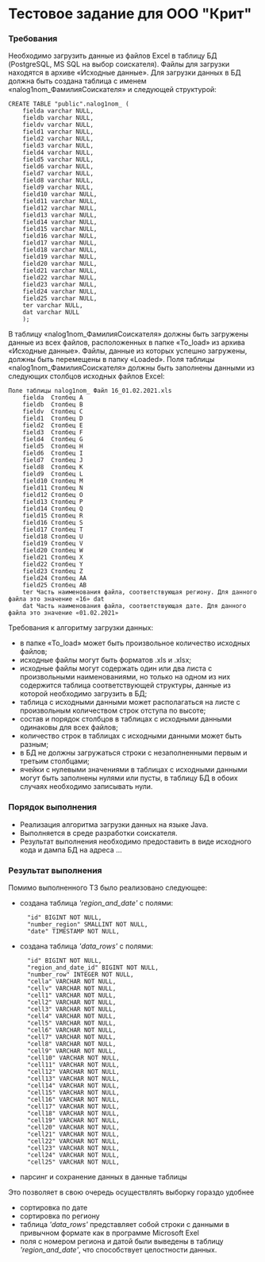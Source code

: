 # Тестовое задание для ООО "Крит"

### Требования 
Необходимо загрузить данные из файлов Excel в таблицу БД (PostgreSQL, MS SQL на выбор соискателя). Файлы для загрузки находятся в архиве «Исходные данные». Для загрузки данных в БД должна быть создана таблица с именем «nalog1nom_ФамилияСоискателя» и следующей структурой:


    CREATE TABLE "public".nalog1nom_ (
        fielda varchar NULL,  
        fieldb varchar NULL,  
        fieldv varchar NULL,  
        field1 varchar NULL, 
        field2 varchar NULL,  
        field3 varchar NULL,  
        field4 varchar NULL,  
        field5 varchar NULL, 
        field6 varchar NULL,  
        field7 varchar NULL,  
        field8 varchar NULL,  
        field9 varchar NULL,  
        field10 varchar NULL,  
        field11 varchar NULL,  
        field12 varchar NULL,  
        field13 varchar NULL,  
        field14 varchar NULL,  
        field15 varchar NULL,  
        field16 varchar NULL,  
        field17 varchar NULL,  
        field18 varchar NULL,  
        field19 varchar NULL,  
        field20 varchar NULL,  
        field21 varchar NULL,  
        field22 varchar NULL,  
        field23 varchar NULL,  
        field24 varchar NULL,  
        field25 varchar NULL,  
        ter varchar NULL,  
        dat varchar NULL 
        );

В таблицу «nalog1nom_ФамилияСоискателя» должны быть загружены данные из всех файлов, расположенных в папке «To_load» из архива «Исходные данные». Файлы, данные из которых успешно загружены, должны быть перемещены в папку «Loaded». 
Поля таблицы «nalog1nom_ФамилияСоискателя» должны быть заполнены данными из следующих столбцов исходных файлов Excel: 

    Поле таблицы nalog1nom_	Файл 16_01.02.2021.xls
        fielda	Столбец A
        fieldb	Столбец B
        fieldv	Столбец C
        field1	Столбец D
        field2	Столбец E
        field3	Столбец F
        field4	Столбец G
        field5	Столбец H
        field6	Столбец I
        field7	Столбец J
        field8	Столбец K
        field9	Столбец L
        field10	Столбец M
        field11	Столбец N
        field12	Столбец O
        field13	Столбец P
        field14	Столбец Q
        field15	Столбец R
        field16	Столбец S
        field17	Столбец T
        field18	Столбец U
        field19	Столбец V
        field20	Столбец W
        field21	Столбец X
        field22	Столбец Y
        field23	Столбец Z
        field24	Столбец AA
        field25	Столбец AB
        ter	Часть наименования файла, соответствующая региону. Для данного файла это значение «16» dat
        dat	Часть наименования файла, соответствующая дате. Для данного файла это значение «01.02.2021»
Требования к алгоритму загрузки данных:

- в папке «To_load» может быть произвольное количество исходных файлов;
- исходные файлы могут быть форматов .xls и .xlsx;
- исходные файлы могут содержать один или два листа с произвольными наименованиями, но только на одном из них содержится таблица соответствующей структуры, данные из которой необходимо загрузить в БД;
- таблица с исходными данными может располагаться на листе с произвольным количеством строк отступа по высоте;
- состав и порядок столбцов в таблицах с исходными данными одинаковы для всех файлов;
- количество строк в таблицах с исходными данными может быть разным;
- в БД не должны загружаться строки с незаполненными первым и третьим столбцами;
- ячейки с нулевыми значениями в таблицах с исходными данными могут быть заполнены нулями или пусты, в таблицу БД в обоих случаях необходимо записывать нули. 

### Порядок выполнения 
- Реализация алгоритма загрузки данных на языке Java. 
- Выполняется в среде разработки соискателя. 
- Результат выполнения необходимо предоставить в виде исходного кода и дампа БД на адреса ...

### Результат выполнения

Помимо выполненного ТЗ было реализовано следующее:
- создана таблица *'region_and_date'* с полями:

        "id" BIGINT NOT NULL,
        "number_region" SMALLINT NOT NULL,
        "date" TIMESTAMP NOT NULL,
- создана таблица *'data_rows'* с полями:

        "id" BIGINT NOT NULL,
        "region_and_date_id" BIGINT NOT NULL,
        "number_row" INTEGER NOT NULL,
        "cella" VARCHAR NOT NULL,
        "cellv" VARCHAR NOT NULL,
        "cell1" VARCHAR NOT NULL,
        "cell2" VARCHAR NOT NULL,
        "cell3" VARCHAR NOT NULL,
        "cell4" VARCHAR NOT NULL,
        "cell5" VARCHAR NOT NULL,
        "cell6" VARCHAR NOT NULL,
        "cell7" VARCHAR NOT NULL,
        "cell8" VARCHAR NOT NULL,
        "cell9" VARCHAR NOT NULL,
        "cell10" VARCHAR NOT NULL,
        "cell11" VARCHAR NOT NULL,
        "cell12" VARCHAR NOT NULL,
        "cell13" VARCHAR NOT NULL,
        "cell14" VARCHAR NOT NULL,
        "cell15" VARCHAR NOT NULL,
        "cell16" VARCHAR NOT NULL,
        "cell17" VARCHAR NOT NULL,
        "cell18" VARCHAR NOT NULL,
        "cell19" VARCHAR NOT NULL,
        "cell20" VARCHAR NOT NULL,
        "cell21" VARCHAR NOT NULL,
        "cell22" VARCHAR NOT NULL,
        "cell23" VARCHAR NOT NULL,
        "cell24" VARCHAR NOT NULL,
        "cell25" VARCHAR NOT NULL,

- парсинг и сохранение данных в данные таблицы

Это позволяет в свою очередь осуществлять выборку гораздо удобнее
- сортировка по дате
- сортировка по региону
- таблица *'data_rows'* представляет собой строки с данными в привычном формате как в программе Microsoft Exel
- поля с номером региона и датой были выведены в таблицу *'region_and_date'*, что способствует целостности данных.

